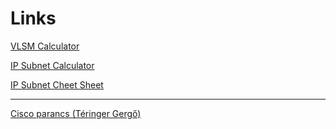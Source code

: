 # Links
[VLSM Calculator](https://vlsmcalc.vercel.app/)

[IP Subnet Calculator](https://www.calculator.net/ip-subnet-calculator.html)

[IP Subnet Cheet Sheet](https://www.freecodecamp.org/news/subnet-cheat-sheet-24-subnet-mask-30-26-27-29-and-other-ip-address-cidr-network-references/)

<hr>

[Cisco parancs (Téringer Gergő)](https://halozatconfig.sytes.net/index.html)
